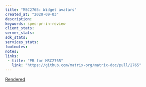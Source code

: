 ```yaml
---
title: "MSC2765: Widget avatars"
created_at: "2020-09-03"
description:
keywords: spec-pr-in-review
client_stats:
server_stats:
sdk_stats:
services_stats:
footnotes:
notes:
links:
 - title: "PR for MSC2765"
   link: "https://github.com/matrix-org/matrix-doc/pull/2765"
---
```

[Rendered](https://github.com/matrix-org/matrix-doc/blob/travis/msc/widget-avatars/proposals/2765-widget-avatars.md)
